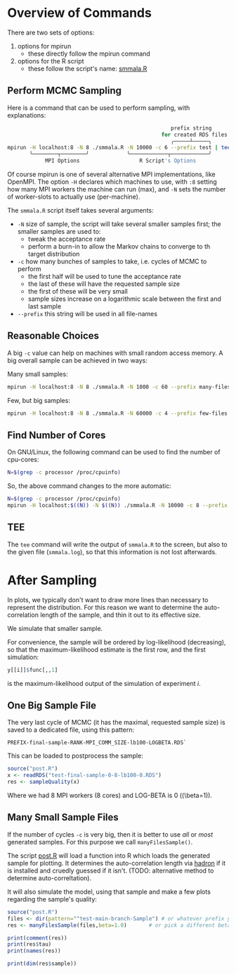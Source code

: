 # Overview of Commands

There are two sets of options:

1. options for mpirun
    - these directly follow the mpirun command
2. options for the R script
    - these follow the script's name: [smmala.R](./smmala.R)
## Perform MCMC Sampling

Here is a command that can be used to perform sampling, with explanations:

```sh
                                                    prefix string
                                                 for created RDS files
                                                    ╭─────┴─────╮
mpirun -H localhost:8 -N 8 ./smmala.R -N 10000 -c 6 --prefix test | tee smmala.log
       ╰────────┬────────╯            ╰────────────┬────────────╯
            MPI Options                   R Script's Options
```

Of course mpirun is one of several alternative MPI implementations,
like OpenMPI. The option `-H` declares which machines to use, with
`:8` setting how many MPI workers the machine can run (max), and `-N`
sets the number of worker-slots to actually use (per-machine).

The `smmala.R` script itself takes several arguments:

- `-N` size of sample, the script will take several smaller samples first; the smaller samples are used to:
    + tweak the acceptance rate
    + perform a burn-in to allow the Markov chains to converge to th target distribution
- `-c` how many bunches of samples to take, i.e. cycles of MCMC to perform
    + the first half will be used to tune the acceptance rate
    + the last of these will have the requested sample size
    + the first of these will be very small
    + sample sizes increase on a logarithmic scale between the first and last sample
- `--prefix` this string will be used in all file-names

## Reasonable Choices

A big `-c` value can help on machines with small random access memory. A big overall sample can be achieved in two ways:

Many small samples:

```sh
mpirun -H localhost:8 -N 8 ./smmala.R -N 1000 -c 60 --prefix many-files | tee smmala.log
```

Few, but big samples:

```sh
mpirun -H localhost:8 -N 8 ./smmala.R -N 60000 -c 4 --prefix few-files | tee smmala.log
```

## Find Number of Cores

On GNU/Linux, the following command can be used to find the number of cpu-cores:

```sh
N=$(grep -c processor /proc/cpuinfo)
```

So, the above command changes to the more automatic:

```sh
N=$(grep -c processor /proc/cpuinfo)
mpirun -H localhost:$((N)) -N $((N)) ./smmala.R -N 10000 -c 8 --prefix test | tee smmala.log
```

## TEE

The `tee` command will write the output of `smmala.R` to the screen,
but also to the given file (`smmala.log`), so that this information is
not lost afterwards.


# After Sampling

In plots, we typically don't want to draw more lines than necessary to
represent the distribution. For this reason we want to determine the
auto-correlation length of the sample, and thin it out to its effective
size.

We simulate that smaller sample.

For convenience, the sample will be ordered by log-likelihood
(decreasing), so that the maximum-likelihood estimate is the first
row, and the first simulation:

```R
y[[i]]$func[,,1]
```

is the maximum-likelihood output of the simulation of experiment _i_.

## One Big Sample File

The very last cycle of MCMC (it has the maximal, requested sample
size) is saved to a dedicated file, using this pattern:

```
PREFIX-final-sample-RANK-MPI_COMM_SIZE-lb100-LOGBETA.RDS`
```

This can be loaded to postprocess the sample:

```R
source("post.R")
x <- readRDS("test-final-sample-0-8-lb100-0.RDS")
res <- sampleQuality(x)
```

Where we had 8 MPI workers (8 cores) and LOG-BETA is 0 (\(\beta=1\)).

## Many Small Sample Files

If the number of cycles `-c` is very big, then it is better to use _all_
or _most_ generated samples. For this purpose we call `manyFilesSample()`.

The script [post.R](./post.R) will load a function into R which loads
the generated sample for plotting. It determines the auto-correlation
length via [hadron](https://github.com/HISKP-LQCD/hadron) if it is
installed and cruedly guessed if it isn't. (TODO: alternative method
to determine auto-correltation).

It will also simulate the model, using that sample and make a few
plots regarding the sample's quality:

```R
source("post.R")
files <- dir(pattern="^test-main-branch-Sample") # or whatever prefix you chose
res <- manyFilesSample(files,beta=1.0)       # or pick a different beta

print(comment(res))
print(res$tau)
print(names(res))

print(dim(res$sample))
```
